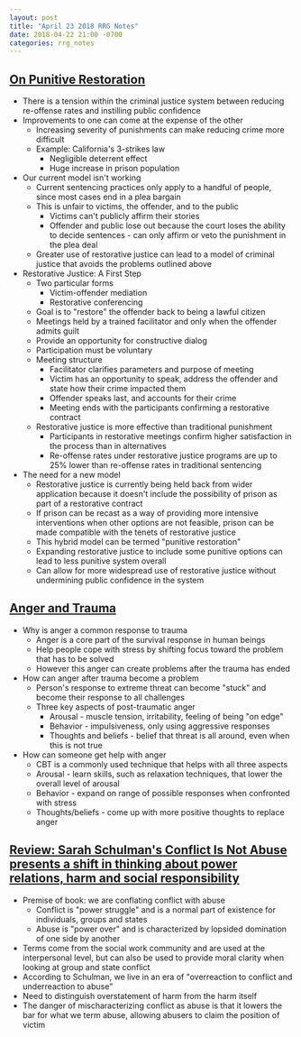 ```yaml
---
layout: post
title: "April 23 2018 RRG Notes"
date: 2018-04-22 21:00 -0700
categories: rrg_notes
---
```


## [On Punitive Restoration](https://quarterly.demos.co.uk/article/issue-2/on-punitive-restoration/)
- There is a tension within the criminal justice system between reducing re-offense rates and instilling public confidence
- Improvements to one can come at the expense of the other
    - Increasing severity of punishments can make reducing crime more difficult
    - Example: California's 3-strikes law
        - Negligible deterrent effect
        - Huge increase in prison population
- Our current model isn't working
    - Current sentencing practices only apply to a handful of people, since most cases end in a plea bargain
    - This is unfair to victims, the offender, and to the public
        - Victims can't publicly affirm their stories
        - Offender and public lose out because the court loses the ability to decide sentences - can only affirm or veto the punishment in the plea deal
    - Greater use of restorative justice can lead to a model of criminal justice that avoids the problems outlined above
- Restorative Justice: A First Step
    - Two particular forms
        - Victim-offender mediation
        - Restorative conferencing
    - Goal is to "restore" the offender back to being a lawful citizen
    - Meetings held by a trained facilitator and only when the offender admits guilt
    - Provide an opportunity for constructive dialog
    - Participation must be voluntary
    - Meeting structure
        - Facilitator clarifies parameters and purpose of meeting
        - Victim has an opportunity to speak, address the offender and state how their crime impacted them
        - Offender speaks last, and accounts for their crime
        - Meeting ends with the participants confirming a restorative contract
    - Restorative justice is more effective than traditional punishment
        - Participants in restorative meetings confirm higher satisfaction in the process than in alternatives
        - Re-offense rates under restorative justice programs are up to 25% lower than re-offense rates in traditional sentencing
- The need for a new model
    - Restorative justice is currently being held back from wider application because it doesn't include the possibility of prison as part of a restorative contract
    - If prison can be recast as a way of providing more intensive interventions when other options are not feasible, prison can be made compatible with the tenets of restorative justice
    - This hybrid model can be termed "punitive restoration"
    - Expanding restorative justice to include some punitive options can lead to less punitive system overall
    - Can allow for more widespread use of restorative justice without undermining public confidence in the system

## [Anger and Trauma](https://www.ptsd.va.gov/public/problems/anger-and-trauma.asp)
- Why is anger a common response to trauma
    - Anger is a core part of the survival response in human beings
    - Help people cope with stress by shifting focus toward the problem that has to be solved
    - However this anger can create problems after the trauma has ended
- How can anger after trauma become a problem
    - Person's response to extreme threat can become "stuck" and become their response to all challenges
    - Three key aspects of post-traumatic anger
        - Arousal - muscle tension, irritability, feeling of being "on edge"
        - Behavior - impulsiveness, only using aggressive responses
        - Thoughts and beliefs - belief that threat is all around, even when this is not true
- How can someone get help with anger
    - CBT is a commonly used technique that helps with all three aspects
    - Arousal - learn skills, such as relaxation techniques, that lower the overall level of arousal
    - Behavior - expand on range of possible responses when confronted with stress
    - Thoughts/beliefs - come up with more positive thoughts to replace anger

## [Review: Sarah Schulman's Conflict Is Not Abuse presents a shift in thinking about power relations, harm and social responsibility](https://www.theglobeandmail.com/arts/books-and-media/book-reviews/review-sarah-schulmans-conflict-is-not-abuse-presents-a-shift-in-thinking-about-power-relations-harm-and-social-responsibility/article32813565/)
- Premise of book: we are conflating conflict with abuse
    - Conflict is "power struggle" and is a normal part of existence for individuals, groups and states
    - Abuse is "power over" and is characterized by lopsided domination of one side by another
- Terms come from the social work community and are used at the interpersonal level, but can also be used to provide moral clarity when looking at group and state conflict
- According to Schulman, we live in an era of "overreaction to conflict and underreaction to abuse"
- Need to distinguish overstatement of harm from the harm itself
- The danger of mischaracterizing conflict as abuse is that it lowers the bar for what we term abuse, allowing abusers to claim the position of victim
